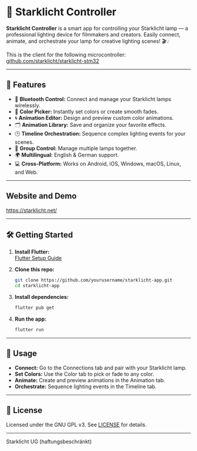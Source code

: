 # 🌟 Starklicht Controller

**Starklicht Controller** is a smart app for controlling your Starklicht lamp — a professional lighting device for filmmakers and creators. Easily connect, animate, and orchestrate your lamp for creative lighting scenes! 🎬💡

This is the client for the following microcontroller: [github.com/starklicht/starklicht-stm32](https://github.com/starklicht/starklicht-stm32)

---

## 🚀 Features

- 🔗 **Bluetooth Control:** Connect and manage your Starklicht lamps wirelessly.
- 🎨 **Color Picker:** Instantly set colors or create smooth fades.
- 🌀 **Animation Editor:** Design and preview custom color animations.
- 🗂️ **Animation Library:** Save and organize your favorite effects.
- 🕒 **Timeline Orchestration:** Sequence complex lighting events for your scenes.
- 👥 **Group Control:** Manage multiple lamps together.
- 🌍 **Multilingual:** English & German support.
- 💻 **Cross-Platform:** Works on Android, iOS, Windows, macOS, Linux, and Web.

---

## Website and Demo

https://starklicht.net/

---

## 🛠️ Getting Started

1. **Install Flutter:**  
   [Flutter Setup Guide](https://flutter.dev/docs/get-started/install)

2. **Clone this repo:**
   ```sh
   git clone https://github.com/yourusername/starklicht-app.git
   cd starklicht-app
   ```
3. **Install dependencies:**
   ```sh
   flutter pub get
   ```
4. **Run the app:**
   ```sh
   flutter run
   ```

---

## 📸 Usage

- **Connect:** Go to the Connections tab and pair with your Starklicht lamp.
- **Set Colors:** Use the Color tab to pick or fade to any color.
- **Animate:** Create and preview animations in the Animation tab.
- **Orchestrate:** Sequence lighting events in the Timeline tab.

---

## 📄 License

Licensed under the GNU GPL v3. See [LICENSE](LICENSE) for details.

---

Starklicht UG (haftungsbeschränkt)

